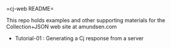 =cj-web README=

This repo holds examples and other supporting materials for the
Collection+JSON web site at amundsen.com

 * Tutorial-01 : Generating a Cj response from a server


